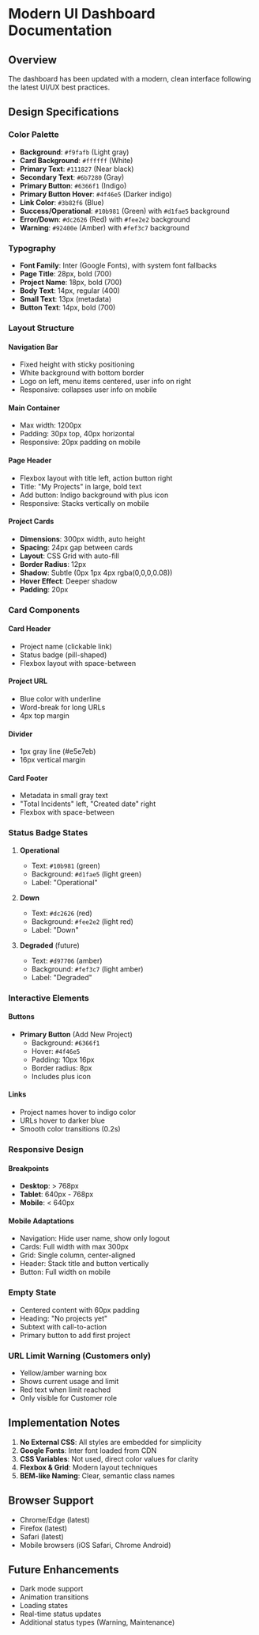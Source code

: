 # Modern UI Dashboard Documentation

## Overview

The dashboard has been updated with a modern, clean interface following the latest UI/UX best practices.

## Design Specifications

### Color Palette
- **Background**: `#f9fafb` (Light gray)
- **Card Background**: `#ffffff` (White)
- **Primary Text**: `#111827` (Near black)
- **Secondary Text**: `#6b7280` (Gray)
- **Primary Button**: `#6366f1` (Indigo)
- **Primary Button Hover**: `#4f46e5` (Darker indigo)
- **Link Color**: `#3b82f6` (Blue)
- **Success/Operational**: `#10b981` (Green) with `#d1fae5` background
- **Error/Down**: `#dc2626` (Red) with `#fee2e2` background
- **Warning**: `#92400e` (Amber) with `#fef3c7` background

### Typography
- **Font Family**: Inter (Google Fonts), with system font fallbacks
- **Page Title**: 28px, bold (700)
- **Project Name**: 18px, bold (700)
- **Body Text**: 14px, regular (400)
- **Small Text**: 13px (metadata)
- **Button Text**: 14px, bold (700)

### Layout Structure

#### Navigation Bar
- Fixed height with sticky positioning
- White background with bottom border
- Logo on left, menu items centered, user info on right
- Responsive: collapses user info on mobile

#### Main Container
- Max width: 1200px
- Padding: 30px top, 40px horizontal
- Responsive: 20px padding on mobile

#### Page Header
- Flexbox layout with title left, action button right
- Title: "My Projects" in large, bold text
- Add button: Indigo background with plus icon
- Responsive: Stacks vertically on mobile

#### Project Cards
- **Dimensions**: 300px width, auto height
- **Spacing**: 24px gap between cards
- **Layout**: CSS Grid with auto-fill
- **Border Radius**: 12px
- **Shadow**: Subtle (0px 1px 4px rgba(0,0,0,0.08))
- **Hover Effect**: Deeper shadow
- **Padding**: 20px

### Card Components

#### Card Header
- Project name (clickable link)
- Status badge (pill-shaped)
- Flexbox layout with space-between

#### Project URL
- Blue color with underline
- Word-break for long URLs
- 4px top margin

#### Divider
- 1px gray line (#e5e7eb)
- 16px vertical margin

#### Card Footer
- Metadata in small gray text
- "Total Incidents" left, "Created date" right
- Flexbox with space-between

### Status Badge States
1. **Operational**
   - Text: `#10b981` (green)
   - Background: `#d1fae5` (light green)
   - Label: "Operational"

2. **Down**
   - Text: `#dc2626` (red)
   - Background: `#fee2e2` (light red)
   - Label: "Down"

3. **Degraded** (future)
   - Text: `#d97706` (amber)
   - Background: `#fef3c7` (light amber)
   - Label: "Degraded"

### Interactive Elements

#### Buttons
- **Primary Button** (Add New Project)
  - Background: `#6366f1`
  - Hover: `#4f46e5`
  - Padding: 10px 16px
  - Border radius: 8px
  - Includes plus icon

#### Links
- Project names hover to indigo color
- URLs hover to darker blue
- Smooth color transitions (0.2s)

### Responsive Design

#### Breakpoints
- **Desktop**: > 768px
- **Tablet**: 640px - 768px
- **Mobile**: < 640px

#### Mobile Adaptations
- Navigation: Hide user name, show only logout
- Cards: Full width with max 300px
- Grid: Single column, center-aligned
- Header: Stack title and button vertically
- Button: Full width on mobile

### Empty State
- Centered content with 60px padding
- Heading: "No projects yet"
- Subtext with call-to-action
- Primary button to add first project

### URL Limit Warning (Customers only)
- Yellow/amber warning box
- Shows current usage and limit
- Red text when limit reached
- Only visible for Customer role

## Implementation Notes

1. **No External CSS**: All styles are embedded for simplicity
2. **Google Fonts**: Inter font loaded from CDN
3. **CSS Variables**: Not used, direct color values for clarity
4. **Flexbox & Grid**: Modern layout techniques
5. **BEM-like Naming**: Clear, semantic class names

## Browser Support
- Chrome/Edge (latest)
- Firefox (latest)
- Safari (latest)
- Mobile browsers (iOS Safari, Chrome Android)

## Future Enhancements
- Dark mode support
- Animation transitions
- Loading states
- Real-time status updates
- Additional status types (Warning, Maintenance)